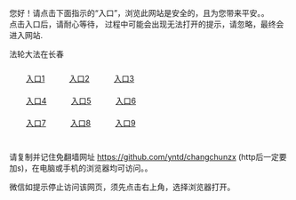 您好！请点击下面指示的“入口”，浏览此网站是安全的，且为您带来平安。。 <br/>
点击入口后，请耐心等待， 过程中可能会出现无法打开的提示，请忽略，最终会进入网站. </br>

法轮大法在长春<br/>
<div style="padding:10px"><a style="margin:20px" target="_blank" href="https://d23sgdrqdttyx9.cloudfront.net/2Qpsp?kgfstri" id="ccLink1" rel="nofollow">入口1</a> <a target="_blank" style="margin:20px" href="https://d1c3jhqhlq58zq.cloudfront.net/2Qpsp?pfzgbem" id="ccLink2" rel="nofollow">入口2</a> <a style="margin:20px" target="_blank" href="https://d2b7zq19xk2t0d.cloudfront.net/2Qpsp?wvjiw" id="ccLink3" rel="nofollow">入口3</a></div>

<div style="padding:10px" ><a style="margin:20px" target="_blank" href="https://d23sgdrqdttyx9.cloudfront.net/2Qpsp?kgfstri" id="ccLink4" rel="nofollow">入口4</a> <a style="margin:20px" href="https://d1c3jhqhlq58zq.cloudfront.net/2Qpsp?pfzgbem" target="_blank" id="ccLink5" rel="nofollow">入口5</a> <a style="margin:20px" href="https://d2b7zq19xk2t0d.cloudfront.net/2Qpsp?wvjiw" target="_blank" id="ccLink6" rel="nofollow">入口6</a></div>

<div style="padding:10px"><a style="margin:20px" target="_blank" href="https://d23sgdrqdttyx9.cloudfront.net/2Qpsp?kgfstri" id="ccLink7" rel="nofollow">入口7</a> <a style="margin:20px" href="https://d1c3jhqhlq58zq.cloudfront.net/2Qpsp?pfzgbem" target="_blank" id="ccLink8" rel="nofollow">入口8</a> <a style="margin:20px" target="_blank" href="https://d2b7zq19xk2t0d.cloudfront.net/2Qpsp?wvjiw" id="ccLink9" rel="nofollow">入口9</a></div>

<br/>



请复制并记住免翻墙网址 https://github.com/yntd/changchunzx (http后一定要加s)，在电脑或手机的浏览器均可访问。。<br/>

微信如提示停止访问该网页，须先点击右上角，选择浏览器打开。
